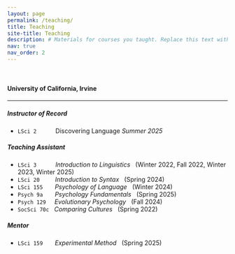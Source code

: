 ```yaml
---
layout: page
permalink: /teaching/
title: Teaching
site-title: Teaching
description: # Materials for courses you taught. Replace this text with your description.
nav: true
nav_order: 2
---
```


<p>&nbsp;</p>

#### University of California, Irvine

---

##### Instructor of Record

- `LSci 2`  &nbsp; &nbsp; &nbsp; &nbsp; &nbsp; Discovering Language 
		*Summer 2025*

##### Teaching Assistant

- `LSci 3`  &nbsp; &nbsp; &nbsp; &nbsp; &nbsp; *Introduction to Linguistics* &nbsp; (Winter 2022, Fall 2022, Winter 2023, Winter 2025)
- `LSci 20` &nbsp; &nbsp; &nbsp; &nbsp; *Introduction to Syntax* &nbsp; (Spring 2024)
- `LSci 155` &nbsp; &nbsp; &nbsp; *Psychology of Language* &nbsp; (Winter 2024)
- `Psych 9a` &nbsp; &nbsp; &nbsp; *Psychology Fundamentals* &nbsp; (Spring 2025)
- `Psych 129` &nbsp; &nbsp; *Evolutionary Psychology* &nbsp; (Fall 2024)
- `SocSci 70c` &nbsp; *Comparing Cultures* &nbsp; (Spring 2022)

##### Mentor

- `LSci 159` &nbsp; &nbsp; &nbsp; *Experimental Method* &nbsp; (Spring 2025)
